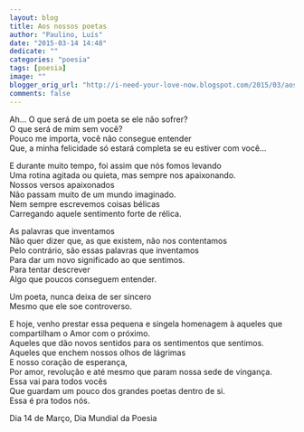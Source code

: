 ```yaml
---
layout: blog
title: Aos nossos poetas
author: "Paulino, Luís"
date: "2015-03-14 14:48"
dedicate: ""
categories: "poesia"
tags: [poesia]
image: ""
blogger_orig_url: "http://i-need-your-love-now.blogspot.com/2015/03/aos-nossos-poetas.html"
comments: false
---
```


Ah... O que será de um poeta se ele não sofrer?\
O que será de mim sem você?\
Pouco me importa, você não consegue entender\
Que, a minha felicidade só estará completa se eu estiver com você...

E durante muito tempo, foi assim que nós fomos levando\
Uma rotina agitada ou quieta, mas sempre nos apaixonando.\
Nossos versos apaixonados\
Não passam muito de um mundo imaginado.\
Nem sempre escrevemos coisas bélicas\
Carregando aquele sentimento forte de rélica.

As palavras que inventamos\
Não quer dizer que, as que existem, não nos contentamos\
Pelo contrário, são essas palavras que inventamos\
Para dar um novo significado ao que sentimos.\
Para tentar descrever\
Algo que poucos conseguem entender.

Um poeta, nunca deixa de ser sincero\
Mesmo que ele soe controverso.

E hoje, venho prestar essa pequena e singela homenagem à aqueles que compartilham o Amor com o próximo.\
Aqueles que dão novos sentidos para os sentimentos que sentimos.\
Aqueles que enchem nossos olhos de lágrimas\
E nosso coração de esperança,\
Por amor, revolução e até mesmo que param nossa sede de vingança.\
Essa vai para todos vocês\
Que guardam um pouco dos grandes poetas dentro de si.\
Essa é pra todos nós.

Dia 14 de Março, Dia Mundial da Poesia
